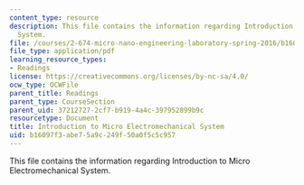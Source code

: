 ```yaml
---
content_type: resource
description: This file contains the information regarding Introduction to Micro Electromechanical
  System.
file: /courses/2-674-micro-nano-engineering-laboratory-spring-2016/b16097f3abe75a9c249f50a0f5c5c957_MIT2_674S16_IntroToMEMS.pdf
file_type: application/pdf
learning_resource_types:
- Readings
license: https://creativecommons.org/licenses/by-nc-sa/4.0/
ocw_type: OCWFile
parent_title: Readings
parent_type: CourseSection
parent_uid: 37212727-2cf7-b919-4a4c-397952899b9c
resourcetype: Document
title: Introduction to Micro Electromechanical System
uid: b16097f3-abe7-5a9c-249f-50a0f5c5c957
---
```

This file contains the information regarding Introduction to Micro Electromechanical System.